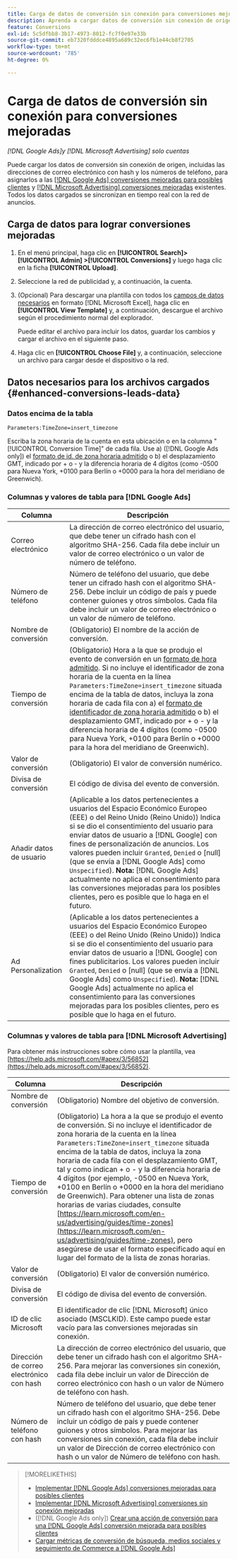```yaml
---
title: Carga de datos de conversión sin conexión para conversiones mejoradas
description: Aprenda a cargar datos de conversión sin conexión de origen para asignarlos a  [!DNL Google Ads] conversiones mejoradas para posibles clientes y [!DNL Microsoft Advertising] conversiones mejoradas.
feature: Conversions
exl-id: 5c5dfbb8-3b17-4973-8012-fc7f0e97e33b
source-git-commit: eb7320fdddce4895a689c32ec6fb1e44cb8f2705
workflow-type: tm+mt
source-wordcount: '785'
ht-degree: 0%

---
```


# Carga de datos de conversión sin conexión para conversiones mejoradas

*[!DNL Google Ads]y [!DNL Microsoft Advertising] solo cuentas*

Puede cargar los datos de conversión sin conexión de origen, incluidas las direcciones de correo electrónico con hash y los números de teléfono, para asignarlos a las [[!DNL Google Ads] conversiones mejoradas para posibles clientes](/help/search-social-commerce/admin/conversion-metrics/conversion-action-google.md) y [[!DNL Microsoft Advertising] conversiones mejoradas](https://help.ads.microsoft.com/#apex/ads/en/60178) existentes. Todos los datos cargados se sincronizan en tiempo real con la red de anuncios.

## Carga de datos para lograr conversiones mejoradas

1. En el menú principal, haga clic en **[!UICONTROL Search]> [!UICONTROL Admin] >[!UICONTROL Conversions]** y luego haga clic en la ficha **[!UICONTROL Upload]**.

1. Seleccione la red de publicidad y, a continuación, la cuenta.

1. (Opcional) Para descargar una plantilla con todos los [campos de datos necesarios](#enhanced-conversions-leads-data) en formato [!DNL Microsoft Excel], haga clic en **[!UICONTROL View Template]** y, a continuación, descargue el archivo según el procedimiento normal del explorador.

   Puede editar el archivo para incluir los datos, guardar los cambios y cargar el archivo en el siguiente paso.

1. Haga clic en **[!UICONTROL Choose File]** y, a continuación, seleccione un archivo para cargar desde el dispositivo o la red.

## Datos necesarios para los archivos cargados {#enhanced-conversions-leads-data}

### Datos encima de la tabla

`Parameters:TimeZone=insert_timezone`

Escriba la zona horaria de la cuenta en esta ubicación o en la columna &quot;[!UICONTROL Conversion Time]&quot; de cada fila. Use a\) ([!DNL Google Ads only]) el [formato de id. de zona horaria admitido](https://developers.google.com/google-ads/api/data/codes-formats#timezone_ids) o b\) el desplazamiento GMT, indicado por + o - y la diferencia horaria de 4 dígitos (como -0500 para Nueva York, +0100 para Berlín o +0000 para la hora del meridiano de Greenwich).

### Columnas y valores de tabla para [!DNL Google Ads]

| Columna | Descripción |
| ------ | ----------- |
| Correo electrónico | La dirección de correo electrónico del usuario, que debe tener un cifrado hash con el algoritmo SHA-256. Cada fila debe incluir un valor de correo electrónico o un valor de número de teléfono. |
| Número de teléfono | Número de teléfono del usuario, que debe tener un cifrado hash con el algoritmo SHA-256. Debe incluir un código de país y puede contener guiones y otros símbolos. Cada fila debe incluir un valor de correo electrónico o un valor de número de teléfono. |
| Nombre de conversión | (Obligatorio) El nombre de la acción de conversión. |
| Tiempo de conversión | (Obligatorio) Hora a la que se produjo el evento de conversión en un [formato de hora admitido](https://support.google.com/google-ads/answer/7014069#prepare_data). Si no incluye el identificador de zona horaria de la cuenta en la línea `Parameters:TimeZone=insert_timezone` situada encima de la tabla de datos, incluya la zona horaria de cada fila con a\) el [formato de identificador de zona horaria admitido](https://developers.google.com/google-ads/api/data/codes-formats#timezone_ids) o b\) el desplazamiento GMT, indicado por + o - y la diferencia horaria de 4 dígitos (como -0500 para Nueva York, +0100 para Berlín o +0000 para la hora del meridiano de Greenwich). |
| Valor de conversión | (Obligatorio) El valor de conversión numérico. |
| Divisa de conversión | El código de divisa del evento de conversión. |
| Añadir datos de usuario | (Aplicable a los datos pertenecientes a usuarios del Espacio Económico Europeo (EEE) o del Reino Unido (Reino Unido)) Indica si se dio el consentimiento del usuario para enviar datos de usuario a [!DNL Google] con fines de personalización de anuncios. Los valores pueden incluir `Granted`, `Denied` o \[null\] (que se envía a [!DNL Google Ads] como `Unspecified`). **Nota:** [!DNL Google Ads] actualmente no aplica el consentimiento para las conversiones mejoradas para los posibles clientes, pero es posible que lo haga en el futuro. |
| Ad Personalization | (Aplicable a los datos pertenecientes a usuarios del Espacio Económico Europeo (EEE) o del Reino Unido (Reino Unido)) Indica si se dio el consentimiento del usuario para enviar datos de usuario a [!DNL Google] con fines publicitarios. Los valores pueden incluir `Granted`, `Denied` o \[null\] (que se envía a [!DNL Google Ads] como `Unspecified`). **Nota:** [!DNL Google Ads] actualmente no aplica el consentimiento para las conversiones mejoradas para los posibles clientes, pero es posible que lo haga en el futuro. |

### Columnas y valores de tabla para [!DNL Microsoft Advertising]

Para obtener más instrucciones sobre cómo usar la plantilla, vea [https://help.ads.microsoft.com/#apex/3/56852](https://help.ads.microsoft.com/#apex/3/56852).

| Columna | Descripción |
| ------ | ----------- |
| Nombre de conversión | (Obligatorio) Nombre del objetivo de conversión. |
| Tiempo de conversión | (Obligatorio) La hora a la que se produjo el evento de conversión. Si no incluye el identificador de zona horaria de la cuenta en la línea `Parameters:TimeZone=insert_timezone` situada encima de la tabla de datos, incluya la zona horaria de cada fila con el desplazamiento GMT, tal y como indican + o - y la diferencia horaria de 4 dígitos (por ejemplo, -0500 en Nueva York, +0100 en Berlín o +0000 en la hora del meridiano de Greenwich). Para obtener una lista de zonas horarias de varias ciudades, consulte [https://learn.microsoft.com/en-us/advertising/guides/time-zones](https://learn.microsoft.com/en-us/advertising/guides/time-zones), pero asegúrese de usar el formato especificado aquí en lugar del formato de la lista de zonas horarias. |
| Valor de conversión | (Obligatorio) El valor de conversión numérico. |
| Divisa de conversión | El código de divisa del evento de conversión. |
| ID de clic Microsoft | El identificador de clic [!DNL Microsoft] único asociado (MSCLKID). Este campo puede estar vacío para las conversiones mejoradas sin conexión. |
| Dirección de correo electrónico con hash | La dirección de correo electrónico del usuario, que debe tener un cifrado hash con el algoritmo SHA-256. Para mejorar las conversiones sin conexión, cada fila debe incluir un valor de Dirección de correo electrónico con hash o un valor de Número de teléfono con hash. |
| Número de teléfono con hash | Número de teléfono del usuario, que debe tener un cifrado hash con el algoritmo SHA-256. Debe incluir un código de país y puede contener guiones y otros símbolos. Para mejorar las conversiones sin conexión, cada fila debe incluir un valor de Dirección de correo electrónico con hash o un valor de Número de teléfono con hash. |

>[!MORELIKETHIS]
>
>* [Implementar [!DNL Google Ads] conversiones mejoradas para posibles clientes](/help/search-social-commerce/campaign-management/special-workflows/google-enhanced-conversions-leads.md)
>* [Implementar [!DNL Microsoft Advertising] conversiones sin conexión mejoradas](/help/search-social-commerce/campaign-management/special-workflows/microsoft-enhanced-conversions.md)
>* ([!DNL Google Ads only]) [Crear una acción de conversión para una  [!DNL Google Ads] conversión mejorada para posibles clientes](/help/search-social-commerce/admin/conversion-metrics/conversion-action-google.md)
>* [Cargar métricas de conversión de búsqueda, medios sociales y seguimiento de Commerce a [!DNL Google Ads]](/help/search-social-commerce/tools/conversion-metrics-upload-to-google.md)
